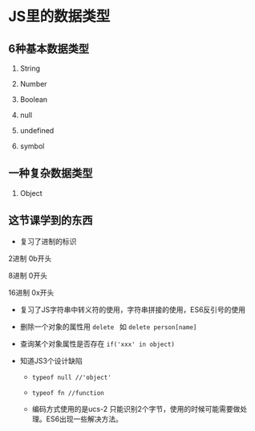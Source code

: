 # JS里的数据类型

## 6种基本数据类型

1. String

2. Number

3. Boolean

4. null
5. undefined
6. symbol

## 一种复杂数据类型

1. Object



## 这节课学到的东西

+ 复习了进制的标识    

2进制 0b开头

8进制 0开头

16进制 0x开头

+ 复习了JS字符串中转义符的使用，字符串拼接的使用，ES6反引号的使用

+ 删除一个对象的属性用 `delete ` 如 `delete person[name]`

+ 查询某个对象属性是否存在  `if('xxx' in object)` 

+ 知道JS3个设计缺陷

  + `typeof null //'object'`

  + `typeof fn //function`
  + 编码方式使用的是ucs-2   只能识别2个字节，使用的时候可能需要做处理。ES6出现一些解决方法。

